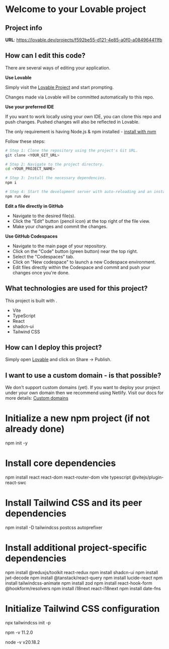 # Welcome to your Lovable project

## Project info

**URL**: https://lovable.dev/projects/f592be55-d121-4e85-a0f0-a084964411fb

## How can I edit this code?

There are several ways of editing your application.

**Use Lovable**

Simply visit the [Lovable Project](https://lovable.dev/projects/f592be55-d121-4e85-a0f0-a084964411fb) and start prompting.

Changes made via Lovable will be committed automatically to this repo.

**Use your preferred IDE**

If you want to work locally using your own IDE, you can clone this repo and push changes. Pushed changes will also be reflected in Lovable.

The only requirement is having Node.js & npm installed - [install with nvm](https://github.com/nvm-sh/nvm#installing-and-updating)

Follow these steps:

```sh
# Step 1: Clone the repository using the project's Git URL.
git clone <YOUR_GIT_URL>

# Step 2: Navigate to the project directory.
cd <YOUR_PROJECT_NAME>

# Step 3: Install the necessary dependencies.
npm i

# Step 4: Start the development server with auto-reloading and an instant preview.
npm run dev
```

**Edit a file directly in GitHub**

- Navigate to the desired file(s).
- Click the "Edit" button (pencil icon) at the top right of the file view.
- Make your changes and commit the changes.

**Use GitHub Codespaces**

- Navigate to the main page of your repository.
- Click on the "Code" button (green button) near the top right.
- Select the "Codespaces" tab.
- Click on "New codespace" to launch a new Codespace environment.
- Edit files directly within the Codespace and commit and push your changes once you're done.

## What technologies are used for this project?

This project is built with .

- Vite
- TypeScript
- React
- shadcn-ui
- Tailwind CSS

## How can I deploy this project?

Simply open [Lovable](https://lovable.dev/projects/f592be55-d121-4e85-a0f0-a084964411fb) and click on Share -> Publish.

## I want to use a custom domain - is that possible?

We don't support custom domains (yet). If you want to deploy your project under your own domain then we recommend using Netlify. Visit our docs for more details: [Custom domains](https://docs.lovable.dev/tips-tricks/custom-domain/)



# Initialize a new npm project (if not already done)
npm init -y

# Install core dependencies
npm install react react-dom react-router-dom vite typescript @vitejs/plugin-react-swc

# Install Tailwind CSS and its peer dependencies
npm install -D tailwindcss postcss autoprefixer

# Install additional project-specific dependencies
npm install @reduxjs/toolkit react-redux
npm install shadcn-ui
npm install jwt-decode
npm install @tanstack/react-query
npm install lucide-react
npm install tailwindcss-animate
npm install zod
npm install react-hook-form @hookform/resolvers
npm install i18next react-i18next
npm install date-fns

# Initialize Tailwind CSS configuration
npx tailwindcss init -p



npm -v
11.2.0

node -v
v20.18.2
